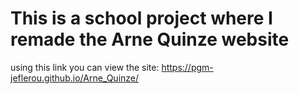 # This is a school project where I remade the Arne Quinze website
using this link you can view the site:
https://pgm-jeflerou.github.io/Arne_Quinze/
